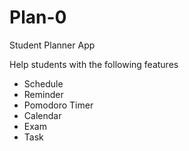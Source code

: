 # Plan-0
Student Planner App

Help students with the following features

- Schedule
- Reminder
- Pomodoro Timer
- Calendar
- Exam
- Task
